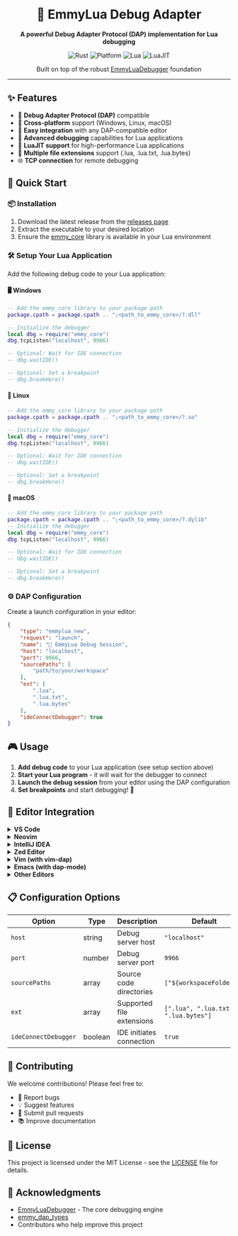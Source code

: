 <div align="center">

# 🚀 EmmyLua Debug Adapter

<p align="center">
  <strong>A powerful Debug Adapter Protocol (DAP) implementation for Lua debugging</strong>
</p>

<p align="center">  <img src="https://img.shields.io/badge/language-Rust-orange?style=for-the-badge&logo=rust" alt="Rust">
  <img src="https://img.shields.io/badge/platform-Windows%20%7C%20Linux%20%7C%20macOS-blue?style=for-the-badge" alt="Platform">
  <img src="https://img.shields.io/badge/lua-5.1%20%7C%205.2%20%7C%205.3%20%7C%205.4%20%7C%20LuaJIT-purple?style=for-the-badge&logo=lua" alt="Lua">
  <img src="https://img.shields.io/badge/LuaJIT-2.0%20%7C%202.1-red?style=for-the-badge" alt="LuaJIT">
</p>

<p align="center">
  Built on top of the robust <a href="https://github.com/EmmyLua/EmmyLuaDebugger">EmmyLuaDebugger</a> foundation
</p>

---

</div>

## ✨ Features

- 🎯 **Debug Adapter Protocol (DAP)** compatible
- 🔧 **Cross-platform** support (Windows, Linux, macOS)
- 🚀 **Easy integration** with any DAP-compatible editor
- 🐛 **Advanced debugging** capabilities for Lua applications
- 🌟 **LuaJIT support** for high-performance Lua applications
- 📁 **Multiple file extensions** support (.lua, .lua.txt, .lua.bytes)
- 🌐 **TCP connection** for remote debugging

## 🚀 Quick Start

### 📦 Installation

1. Download the latest release from the [releases page](https://github.com/EmmyLua/emmylua_dap/releases)
2. Extract the executable to your desired location
3. Ensure the [emmy_core](https://github.com/EmmyLua/EmmyLuaDebugger/releases) library is available in your Lua environment

### 🛠️ Setup Your Lua Application

Add the following debug code to your Lua application:

#### 🖥️ Windows
```lua
-- Add the emmy_core library to your package path
package.cpath = package.cpath .. ";<path_to_emmy_core>/?.dll"

-- Initialize the debugger
local dbg = require("emmy_core")
dbg.tcpListen("localhost", 9966)

-- Optional: Wait for IDE connection
-- dbg.waitIDE()

-- Optional: Set a breakpoint
-- dbg.breakHere()
```

#### 🐧 Linux
```lua
-- Add the emmy_core library to your package path
package.cpath = package.cpath .. ";<path_to_emmy_core>/?.so"

-- Initialize the debugger
local dbg = require("emmy_core")
dbg.tcpListen("localhost", 9966)

-- Optional: Wait for IDE connection
-- dbg.waitIDE()

-- Optional: Set a breakpoint
-- dbg.breakHere()
```

#### 🍎 macOS
```lua
-- Add the emmy_core library to your package path
package.cpath = package.cpath .. ";<path_to_emmy_core>/?.dylib"
-- Initialize the debugger
local dbg = require("emmy_core")
dbg.tcpListen("localhost", 9966)

-- Optional: Wait for IDE connection
-- dbg.waitIDE()

-- Optional: Set a breakpoint
-- dbg.breakHere()
```


### ⚙️ DAP Configuration

Create a launch configuration in your editor:

```json
{
    "type": "emmylua_new",
    "request": "launch",
    "name": "🐛 EmmyLua Debug Session",
    "host": "localhost",
    "port": 9966,
    "sourcePaths": [
        "path/to/your/workspace"
    ],
    "ext": [
        ".lua",
        ".lua.txt",
        ".lua.bytes"
    ],
    "ideConnectDebugger": true
}
```

## 🎮 Usage

1. **Add debug code** to your Lua application (see setup section above)
2. **Start your Lua program** - it will wait for the debugger to connect
3. **Launch the debug session** from your editor using the DAP configuration
4. **Set breakpoints** and start debugging! 🎉

## 🔧 Editor Integration

<details>
<summary><b>VS Code</b></summary>

Currently, the EmmyLua extension does not use this project as its DAP implementation.

</details>

<details>
<summary><b>Neovim</b></summary>

1. Install the `nvim-dap` plugin
2. Configure the DAP adapter in your Neovim config:

```lua
local dap = require('dap')

dap.adapters.emmylua = {
  type = 'executable',
  command = '/path/to/emmylua_dap',
  args = {}
}

dap.configurations.lua = {
  {
    type = 'emmylua',
    request = 'launch',
    name = 'EmmyLua Debug',
    host = 'localhost',
    port = 9966,
    sourcePaths = { 'path/to/your/workspace' }, -- maybe exist some env variable
    ext = { '.lua' },
    ideConnectDebugger = true
  }
}
```

3. Start debugging with `:DapContinue`

</details>

<details>
<summary><b>IntelliJ IDEA</b></summary>

1. Install the **"EmmyLua"** or **"LSP4IJ"** plugin
2. Go to **Run** → **Edit Configurations**
3. Add a new `Debug Adapter Protocol` configuration
4. set command path to `emmylua_dap` executable
5. write working directory
6. debug mode: launch
7. debug parameters:
```json
{
  "type": "emmylua_new",
  "request": "launch",
  "name": " EmmyLua Debug Session",
  "host": "localhost",
  "port": 9966,
  "sourcePaths": [
    "${workspaceFolder}"
  ],
  "ext": [
    ".lua",
    ".lua.txt",
    ".lua.bytes"
  ],
  "ideConnectDebugger": true
}

```


</details>

<details>
<summary><b>Zed Editor</b></summary>

1. Open your project in Zed
2. Create or edit `.zed/debug.json`:

```json
[
  {
    "label": "EmmyLua Debug",
    "adapter": "emmylua_new",
    "type": "emmylua_new",
    "request": "launch",
    "host": "localhost",
    "port": 9966,
    "sourcePaths": ["$ZED_WORKTREE_ROOT"],
    "ext": [".lua", ".lua.txt", ".lua.bytes"],
    "ideConnectDebugger": true
  }
]

```

3. Start debugging from the Debug panel

</details>

<details>
<summary><b>Vim (with vim-dap)</b></summary>

1. Install a DAP plugin like `vimspector` or `vim-dap`
2. Configure `.vimspector.json`:

```json
{
  "configurations": {
    "EmmyLua Debug": {
      "adapter": "emmylua",
      "configuration": {
        "request": "launch",
        "host": "localhost",
        "port": 9966,
        "sourcePaths": ["${workspaceFolder}"],
        "ext": [".lua", ".lua.txt", ".lua.bytes"],
        "ideConnectDebugger": true
      }
    }
  },
  "adapters": {
    "emmylua": {
      "command": ["/path/to/emmylua_dap"]
    }
  }
}
```

3. Start debugging with `:VimspectorLaunch`

</details>

<details>
<summary><b>Emacs (with dap-mode)</b></summary>

1. Install `dap-mode` package
2. Add to your Emacs config:

```elisp
(require 'dap-mode)

(dap-register-debug-template
  "EmmyLua Debug"
  (list :type "emmylua"
        :request "launch"
        :name "EmmyLua Debug Session"
        :host "localhost"
        :port 9966
        :sourcePaths (list (lsp-workspace-root))
        :ext (list ".lua" ".lua.txt" ".lua.bytes")
        :ideConnectDebugger t))
```

3. Start debugging with `M-x dap-debug`

</details>

<details>
<summary><b>Other Editors</b></summary>

Any editor that supports the Debug Adapter Protocol can be used with EmmyLua DAP:

- **Eclipse** (with DAP extensions)
- **Sublime Text** (with DAP plugins)
- **Atom** (with DAP packages)
- **Kate** (KDE Advanced Text Editor with DAP support)

General steps:
1. Find and install a DAP plugin/extension for your editor
2. Configure the adapter executable path
3. Set up the launch configuration with the parameters shown above
4. Connect to your Lua application on port 9966

</details>

## 📋 Configuration Options

| Option | Type | Description | Default |
|--------|------|-------------|---------|
| `host` | string | Debug server host | `"localhost"` |
| `port` | number | Debug server port | `9966` |
| `sourcePaths` | array | Source code directories | `["${workspaceFolder}"]` |
| `ext` | array | Supported file extensions | `[".lua", ".lua.txt", ".lua.bytes"]` |
| `ideConnectDebugger` | boolean | IDE initiates connection | `true` |

## 🤝 Contributing

We welcome contributions! Please feel free to:

- 🐛 Report bugs
- 💡 Suggest features  
- 🔧 Submit pull requests
- 📚 Improve documentation

## 📜 License

This project is licensed under the MIT License - see the [LICENSE](LICENSE) file for details.

## 🙏 Acknowledgments

- [EmmyLuaDebugger](https://github.com/EmmyLua/EmmyLuaDebugger) - The core debugging engine
- [emmy_dap_types](https://github.com/EmmyLuaLs/emmy_dap_types)
- Contributors who help improve this project

